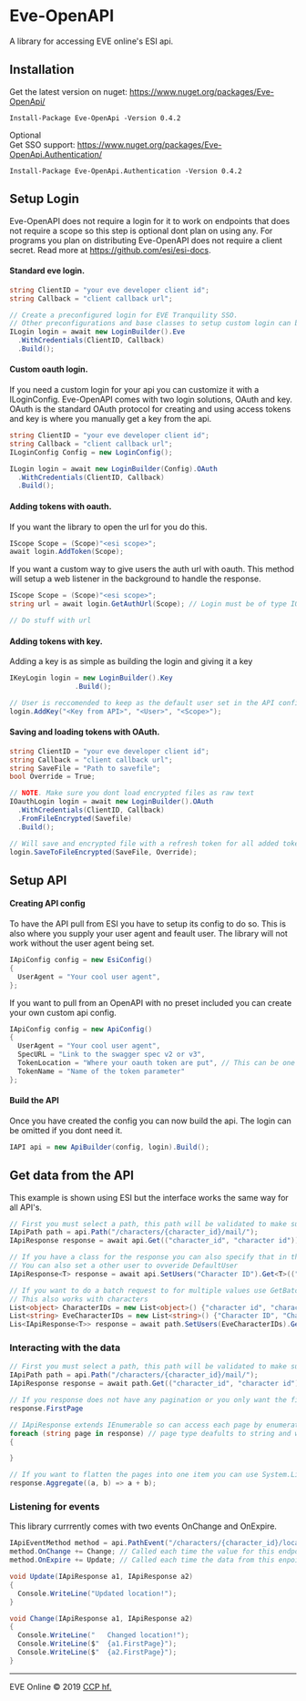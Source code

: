 # Eve-OpenAPI
A library for accessing EVE online's ESI api.

## Installation
Get the latest version on nuget: https://www.nuget.org/packages/Eve-OpenApi/ <br />
```
Install-Package Eve-OpenApi -Version 0.4.2
```
Optional <br />
Get SSO support: https://www.nuget.org/packages/Eve-OpenApi.Authentication/ <br />
```
Install-Package Eve-OpenApi.Authentication -Version 0.4.2
```

## Setup Login

Eve-OpenAPI does not require a login for it to work on endpoints that does not require a scope so this step is optional dont plan on using any. For programs you plan on distributing Eve-OpenAPI does not require a client secret. Read more at https://github.com/esi/esi-docs.

#### Standard eve login.
```cs
string ClientID = "your eve developer client id";
string Callback = "client callback url";

// Create a preconfigured login for EVE Tranquility SSO.
// Other preconfigurations and base classes to setup custom login can be found here.
ILogin login = await new LoginBuilder().Eve
  .WithCredentials(ClientID, Callback)
  .Build();
```
#### Custom oauth login.
If you need a custom login for your api you can customize it with a ILoginConfig. Eve-OpenAPI comes with two login solutions, OAuth and key. OAuth is the standard OAuth protocol for creating and using access tokens and key is where you manually get a key from the api.
```cs
string ClientID = "your eve developer client id";
string Callback = "client callback url";
ILoginConfig Config = new LoginConfig();

ILogin login = await new LoginBuilder(Config).OAuth
  .WithCredentials(ClientID, Callback)
  .Build();
```
#### Adding tokens with oauth.
If you want the library to open the url for you do this.
```cs
IScope Scope = (Scope)"<esi scope>";
await login.AddToken(Scope);
```
If you want a custom way to give users the auth url with oauth. This method will setup a web listener in the background to handle the response.
```cs
IScope Scope = (Scope)"<esi scope>";
string url = await login.GetAuthUrl(Scope); // Login must be of type IOauthLogin

// Do stuff with url
```
#### Adding tokens with key.
Adding a key is as simple as building the login and giving it a key
```cs
IKeyLogin login = new LoginBuilder().Key
				.Build();

// User is reccomended to keep as the default user set in the API config.
login.AddKey("<Key from API>", "<User>", "<Scope>");
```

#### Saving and loading tokens with OAuth.
```cs
string ClientID = "your eve developer client id";
string Callback = "client callback url";
string SaveFile = "Path to savefile";
bool Override = True;

// NOTE. Make sure you dont load encrypted files as raw text
IOauthLogin login = await new LoginBuilder().OAuth
  .WithCredentials(ClientID, Callback)
  .FromFileEncrypted(Savefile)
  .Build();

// Will save and encrypted file with a refresh token for all added tokens.
login.SaveToFileEncrypted(SaveFile, Override);
```
## Setup API
#### Creating API config
To have the API pull from ESI you have to setup its config to do so. This is also where you supply your user agent and feault user. The library will not work without the user agent being set.
```cs
IApiConfig config = new EsiConfig()
{
  UserAgent = "Your cool user agent",
};
```
If you want to pull from an OpenAPI with no preset included you can create your own custom api config.
```cs
IApiConfig config = new ApiConfig()
{
  UserAgent = "Your cool user agent",
  SpecURL = "Link to the swagger spec v2 or v3",
  TokenLocation = "Where your oauth token are put", // This can be one of two values header or query
  TokenName = "Name of the token parameter"
};
```
#### Build the API
Once you have created the config you can now build the api. The login can be omitted if you dont need it.
```cs
IAPI api = new ApiBuilder(config, login).Build();
```
## Get data from the API
This example is shown using ESI but the interface works the same way for all API's.
```cs
// First you must select a path, this path will be validated to make sure you are using the right EsiVersion
IApiPath path = api.Path("/characters/{character_id}/mail/");
IApiResponse response = await api.Get(("character_id", "character id"));

// If you have a class for the response you can also specify that in the request.
// You can also set a other user to ovveride DefaultUser
IApiResponse<T> response = await api.SetUsers("Character ID").Get<T>(("character_id", "character id"));

// If you want to do a batch request to for multiple values use GetBatch
// This also works with characters
List<object> CharacterIDs = new List<object>() {"character id", "character id"};
List<string> EveCharacterIDs = new List<string>() {"Character ID", "Character ID"};
Lis<IApiResponse<T>> response = await path.SetUsers(EveCharacterIDs).GetBatch<T>(("character_id", CharacterIDs));
```
### Interacting with the data
```cs
// First you must select a path, this path will be validated to make sure you are using the right EsiVersion
IApiPath path = api.Path("/characters/{character_id}/mail/");
IApiResponse response = await path.Get(("character_id", "character id");

// If you response does not have any pagination or you only want the first page
response.FirstPage

// IApiResponse extends IEnumerable so can access each page by enumerating over the response.
foreach (string page in response) // page type deafults to string and will be the same as T
{

}

// If you want to flatten the pages into one item you can use System.Linq
response.Aggregate((a, b) => a + b);
```
### Listening for events
This library currrently comes with two events OnChange and OnExpire.
```cs
IApiEventMethod method = api.PathEvent("/characters/{character_id}/location/").Get(("character_id", 96037287));
method.OnChange += Change; // Called each time the value for this endpoint changes between each expire
method.OnExpire += Update; // Called each time the data from this enpoint becomes stale

void Update(IApiResponse a1, IApiResponse a2)
{
  Console.WriteLine("Updated location!");
}

void Change(IApiResponse a1, IApiResponse a2)
{
  Console.WriteLine("	Changed location!");
  Console.WriteLine($"	{a1.FirstPage}");
  Console.WriteLine($"	{a2.FirstPage}");
}
```
---

EVE Online © 2019 [CCP hf.](https://www.ccpgames.com/)

